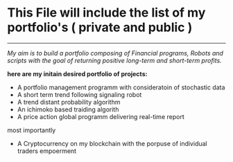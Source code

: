 # This File will include the list of my portfolio's ( private and public )
---
_My aim is to build a portfolio composing of Financial programs, Robots and scripts with the goal of returning positive long-term and short-term profits._ 

__here are my initain desired portfolio of projects:__
* A portfolio management programm with consideratoin of stochastic data
* A short term trend following signaling robot
* A trend distant probability algorithm
* An ichimoko based traiding algorith
* A price action global programm delivering real-time report

most importantly
* A Cryptocurrency on my blockchain with the porpuse of individual traders empoerment

